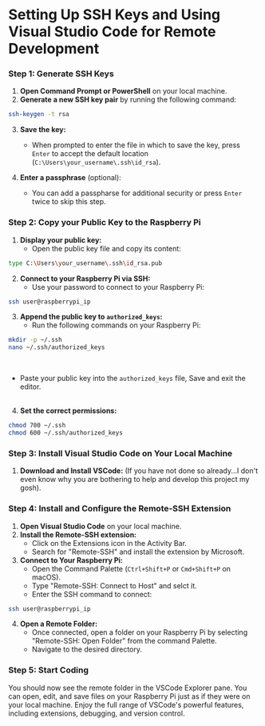 # Setting Up SSH Keys and Using Visual Studio Code for Remote Development

### Step 1: Generate SSH Keys

1. **Open Command Prompt or PowerShell** on your local machine.
2. **Generate a new SSH key pair** by running the following command:

```bash
ssh-keygen -t rsa
```
3. **Save the key:**
    * When prompted to enter the file in which to save the key, press `Enter` to accept the default location (`C:\Users\your_username\.ssh\id_rsa`).

4. **Enter a passphrase** (optional):
    * You can add a passpharse for additional security or press `Enter` twice to skip this step.

### Step 2: Copy your Public Key to the Raspberry Pi

1. **Display your public key:**
    * Open the public key file and copy its content:
```bash
type C:\Users\your_username\.ssh\id_rsa.pub
```
2. **Connect to your Raspberry Pi via SSH:**
    * Use your password to connect to your Raspberry Pi:
```bash
ssh user@raspberrypi_ip
```
3. **Append the public key to `authorized_keys`:**
    * Run the following commands on your Raspberry Pi:

```bash
mkdir -p ~/.ssh
nano ~/.ssh/authorized_keys
```
<br>

*   Paste your public key into the `authorized_keys` file, Save and exit the editor.
<br><br>

4. **Set the correct permissions:**
```bash
chmod 700 ~/.ssh
chmod 600 ~/.ssh/authorized_keys
```

### Step 3: Install Visual Studio Code on Your Local Machine

1. **Download and Install VSCode:** (If you have not done so already...I don't even know why you are bothering to help and develop this project my gosh).

### Step 4: Install and Configure the Remote-SSH Extension

1. **Open Visual Studio Code** on your local machine.
2. **Install the Remote-SSH extension:**
    * Click on the Extensions icon in the Activity Bar.
    * Search for "Remote-SSH" and install the extension by Microsoft.
3. **Connect to Your Raspberry Pi:**
    * Open the Command Palette (`Ctrl+Shift+P` or `Cmd+Shift+P` on macOS).
    * Type "Remote-SSH: Connect to Host" and selct it.
    * Enter the SSH command to connect:
```bash
ssh user@raspberrypi_ip
```

4. **Open a Remote Folder:**
    * Once connected, open a folder on your Raspberry Pi by selecting "Remote-SSH: Open Folder" from the command Palette.
    * Navigate to the desired directory.

### Step 5: Start Coding

You should now see the remote folder in the VSCode Explorer pane. You can open, edit, and save files on your Raspberry Pi just as if they were on your local machine. Enjoy the full range of VSCode's powerful features, including extensions, debugging, and version control.
